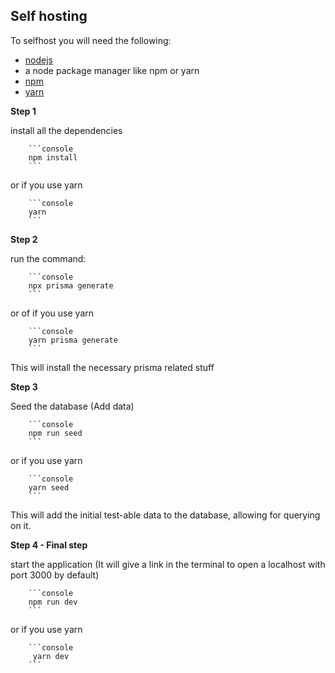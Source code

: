 ## Self hosting

To selfhost you will need the following:

- [nodejs](https://nodejs.org)
- a node package manager like npm or yarn
- [npm](https://www.npmjs.com/)
- [yarn](https://yarnpkg.com/)

**Step 1**

install all the dependencies

        ```console
        npm install
        ```

or if you use yarn

        ```console
        yarn
        ```

**Step 2**

run the command:

        ```console
        npx prisma generate
        ```

or of if you use yarn

        ```console
        yarn prisma generate
        ```

This will install the necessary prisma related stuff

**Step 3**

Seed the database (Add data)

        ```console
        npm run seed
        ```

or if you use yarn

        ```console
        yarn seed
        ```

This will add the initial test-able data to the database, allowing for querying on it.

**Step 4 - Final step**

start the application (It will give a link in the terminal to open a localhost with port 3000 by default)

        ```console
        npm run dev
        ```

or if you use yarn

        ```console
         yarn dev
        ```

